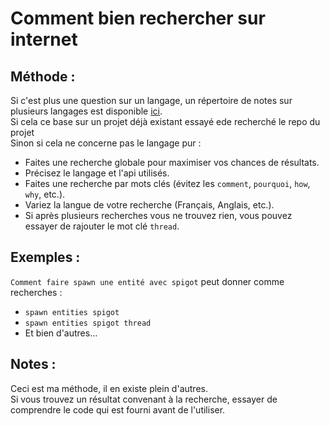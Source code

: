 # Comment bien rechercher sur internet

## Méthode :
Si c'est plus une question sur un langage, un répertoire de notes sur plusieurs langages est disponible [ici](https://books.goalkicker.com/). <br> 
Si cela ce base sur un projet déjà existant essayé ede recherché le repo du projet <br>
Sinon si cela ne concerne pas le langage pur :
- Faites une recherche globale pour maximiser vos chances de résultats.
- Précisez le langage et l'api utilisés.
- Faites une recherche par mots clés (évitez les `comment`, `pourquoi`, `how`, `why`, etc.).
- Variez la langue de votre recherche (Français, Anglais, etc.).
- Si après plusieurs recherches vous ne trouvez rien, vous pouvez essayer de rajouter le mot clé `thread`.

## Exemples :
`Comment faire spawn une entité avec spigot` peut donner comme recherches :
- `spawn entities spigot`
- `spawn entities spigot thread`
- Et bien d'autres...

## Notes :
Ceci est ma méthode, il en existe plein d'autres.<br>
Si vous trouvez un résultat convenant à la recherche, essayer de comprendre le code qui est fourni avant de l'utiliser.